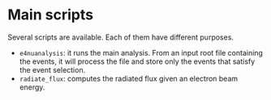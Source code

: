 # Main scripts
Several scripts are available. Each of them have different purposes. 
- `e4nuanalysis`: it runs the main analysis. From an input root file containing the events, it will process the file and store only the events that satisfy the event selection. 
- `radiate_flux`: computes the radiated flux given an electron beam energy.
